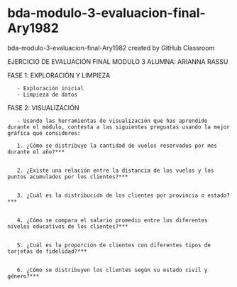 # bda-modulo-3-evaluacion-final-Ary1982
bda-modulo-3-evaluacion-final-Ary1982 created by GitHub Classroom

EJERCICIO DE EVALUACIÓN FINAL MODULO 3 
ALUMNA: ARIANNA RASSU

FASE 1: EXPLORACIÓN Y LIMPIEZA 

       - Exploración inicial
       - Limpieza de datos

FASE 2: VISUALIZACIÓN

       - Usando las herramientas de visualización que has aprendido durante el módulo, contesta a las siguientes preguntas usando la mejor gráfica que consideres:

       1. ¿Cómo se distribuye la cantidad de vuelos reservados por mes durante el año?***


       2. ¿Existe una relación entre la distancia de los vuelos y los puntos acumulados por los clientes?***


       3. ¿Cuál es la distribución de los clientes por provincia o estado?***


       4. ¿Cómo se compara el salario promedio entre los diferentes niveles educativos de los clientes?***


       5. ¿Cuál es la proporción de clientes con diferentes tipos de tarjetas de fidelidad?***


       6. ¿Cómo se distribuyen los clientes según su estado civil y género?***


